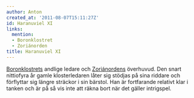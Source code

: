 ```yaml
---
author: Anton
created_at: '2011-08-07T15:11:27Z'
id: Haranuviel XI
links:
  mention:
  - Boronklostret
  - Zoriánorden
title: Haranuviel XI
---
```


[Boronklostrets] andlige ledare och [Zoriánordens] överhuvud. Den snart nittiofyra år gamle
klosterledaren låter sig stödjas på sina riddare och förflyttar sig längre sträckor i sin bärstol.
Han är fortfarande relativt klar i tanken och är på så vis inte att räkna bort när det gäller
intrigspel.

  [Boronklostrets]: Boronklostret
  [Zoriánordens]: Zoriánorden
